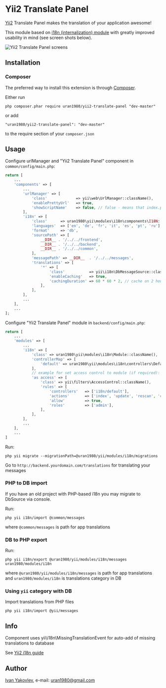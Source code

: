 # Yii2 Translate Panel

[Yii2](http://www.yiiframework.com) Translate Panel makes the translation of your application awesome!

This module based on [i18n (internalization) module](https://github.com/zelenin/yii2-i18n-module) with greatly improved usability in mind (see screen shots below).

![Yii2 Translate Panel screens](https://cloud.githubusercontent.com/assets/1616795/6514529/d91e4a1a-c38b-11e4-80d2-3642ccce04d0.png)


## Installation


### Composer

The preferred way to install this extension is through [Composer](http://getcomposer.org/).

Either run

```
php composer.phar require uran1980/yii2-translate-panel "dev-master"
```

or add

```
"uran1980/yii2-translate-panel": "dev-master"
```

to the require section of your ```composer.json```


## Usage

Configure urlManager and "Yii2 Translate Panel" component in ```common/config/main.php```:

```php
return [
    ...
    'components' => [
        ...
        'urlManager' => [
            'class'             => yii\web\UrlManager::className(),
            'enablePrettyUrl'   => true,
            'showScriptName'    => false, // false - means that index.php will not be part of the URLs
        ],
        'i18n' => [
            'class'      => uran1980\yii\modules\i18n\components\I18N::className(),
            'languages'  => ['en', 'de', 'fr', 'it', 'es', 'pt', 'ru'],
            'format'     => 'db',
            'sourcePath' => [
                __DIR__ . '/../../frontend',
                __DIR__ . '/../../backend',
                __DIR__ . '/../../common',
            ],
            'messagePath' => __DIR__  . '/../../messages',
            'translations' => [
                '*' => [
                    'class'           => yii\i18n\DbMessageSource::className(),
                    'enableCaching'   => true,
                    'cachingDuration' => 60 * 60 * 2, // cache on 2 hourse
                ],
            ],
        ],
        ...
    ],
    ...
];
```

Configure "Yii2 Translate Panel" module in ```backend/config/main.php```:

```php
return [
    ...
    'modules' => [
        ...
        'i18n' => [
            'class' => uran1980\yii\modules\i18n\Module::className(),
            'controllerMap' => [
                'default' => uran1980\yii\modules\i18n\controllers\DefaultController::className(),
            ],
            // example for set access control to module (if required):
            'as access' => [
                'class' => yii\filters\AccessControl::className(),
                'rules' => [
                    'controllers'   => ['i18n/default'],
                    'actions'       => ['index', 'update', 'rescan', 'clear-cache', 'delete', 'restore'],
                    'allow'         => true,
                    'roles'         => ['admin'],
                ],
            ],
        ],
        ...
    ],
    ...
]
```

Run:

```
php yii migrate --migrationPath=@uran1980/yii/modules/i18n/migrations
```

Go to ```http://backend.yourdomain.com/translations``` for translating your messages


### PHP to DB import

If you have an old project with PHP-based i18n you may migrate to DbSource via console.

Run:

```
php yii i18n/import @common/messages
```

where ```@common/messages``` is path for app translations


### DB to PHP export

Run:

```
php yii i18n/export @uran1980/yii/modules/i18n/messages uran1980/modules/i18n
```

where ```@uran1980/yii/modules/i18n/messages``` is path for app translations and ```uran1980/modules/i18n``` is translations category in DB


### Using ```yii``` category with DB

Import translations from PHP files

```
php yii i18n/import @yii/messages
```


## Info

Component uses yii\i18n\MissingTranslationEvent for auto-add of missing translations to database

See [Yii2 i18n guide](https://github.com/yiisoft/yii2/blob/master/docs/guide/tutorial-i18n.md)


## Author

[Ivan Yakovlev](https://github.com/uran1980/), e-mail: [uran1980@gmail.com](mailto:uran1980@gmail.com)

